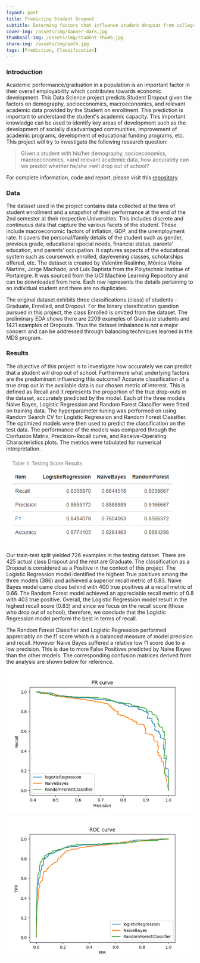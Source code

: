 ```yaml
---
layout: post
title: Predicting Student Dropout
subtitle: Determing factors that influence student dropout from college
cover-img: /assets/img/banner-dark.jpg
thumbnail-img: /assets/img/student-thumb.jpg
share-img: /assets/img/path.jpg
tags: [Prediction, Classification]
---
```

### Introduction

Academic performance/graduation in a population is an important factor in their overall employability which contributes towards economic development. This Data Science project predicts Student Dropout given the factors on demography, socioeconomics, macroeconomics, and relevant academic data provided by the Student on enrollment. This prediction is important to understand the student's academic capacity. This important knowledge can be used to identify key areas of development such as the development of socially disadvantaged communities, improvement of academic programs, development of educational funding programs, etc. This project will try to investigate the following research question:

>Given a student with his/her demography, socioeconomics, macroeconomics, >and relevant academic data, how accurately can we predict whether he/she >will drop out of school?

For complete information, code and report, please visit this [repository](https://github.com/ranjitprakash1986/dropout_predictions)

### Data

The dataset used in the project contains data collected at the time of student enrollment and a snapshot of their performance at the end of the 2nd semester at their respective Universities. This includes discrete and continuous data that capture the various facets of the student. These include macroeconomic factors of inflation, GDP, and the unemployment rate. It covers the personal/family details of the student such as gender, previous grade, educational special needs, financial status, parents’ education, and parents’ occupation. It captures aspects of the educational system such as coursework enrolled, day/evening classes, scholarships offered, etc. The dataset is created by Valentim Realinho, Mónica Vieira Martins, Jorge Machado, and Luís Baptista from the Polytechnic Institue of Portalegre. It was sourced from the UCI Machine Learning Repository and can be downloaded from here. Each row represents the details pertaining to an individual student and there are no duplicates.

The original dataset exhibits three classifications (class) of students - Graduate, Enrolled, and Dropout. For the binary classification question pursued in this project, the class Enrolled is omitted from the dataset. The preliminary EDA shows there are 2209 examples of Graduate students and 1421 examples of Dropouts. Thus the dataset imbalance is not a major concern and can be addressed through balancing techniques learned in the MDS program.

### Results

The objective of this project is to investigate how accurately we can predict that a student will drop out of school. Furthermore what underlying factors are the predominant influencing this outcome? Accurate classification of a true drop out in the available data is our chosen metric of interest. This is defined as Recall and it represents the proportion of the true drop-outs in the dataset, accurately predicted by the model. Each of the three models Naive Bayes, Logistic Regression and Random Forest Classifier were fitted on training data. The hyperparameter tuning was performed on using Random Search CV for Logistic Regression and Random Forest Classifier. The optimized models were then used to predict the classification on the test data. The performance of the models was compared through the Confusion Matrix, Precision-Recall curve, and Receive-Operating Characteristics plots. The metrics were tabulated for numerical interpretation.

![Precision_Recall_table](../assets/img/precision_recall_table_dropout_prediction.png)

Our train-test split yielded 726 examples in the testing dataset. There are 425 actual class Dropout and the rest are Graduate. The classification as a Dropout is considered as a Positive in the context of this project. The Logistic Regression model identified the highest True positives among the three models (386) and achieved a superior recall metric of 0.83. Naive Bayes model came close behind with 400 true positives at a recall metric of 0.66. The Random Forest model achieved an appreciable recall metric of 0.8 with 403 true positive. Overall, the Logistic Regression model result in the highest recall score (0.83) and since we focus on the recall score (those who drop out of school), therefore, we conclude that the Logistic Regression model perform the best in terms of recall.

The Random Forest Classifier and Logistic Regression performed appreciably on the f1 score which is a balanced measure of model precision and recall. However Naive Bayes suffered a relative low f1 score due to a low precision. This is due to more False Positives predicted by Naive Bayes than the other models. The corresponding confusion matrices derived from the analysis are shown below for reference.

![Precision_Recall_Curve](../assets/img/PR_curve_dropout_prediction.png)

![Precision_Recall_Curve](../assets/img/ROC_curve_dropout_prediction.png)

